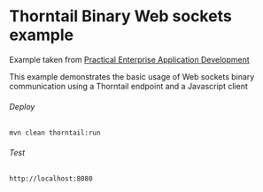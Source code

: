 Thorntail Binary Web sockets example
=====================================

Example taken from [Practical Enterprise Application Development](http://www.itbuzzpress.com/ebooks/java-ee-7-development-on-wildfly.html)

This example demonstrates the basic usage of Web sockets binary communication using a Thorntail endpoint and a Javascript client

###### Deploy
```shell
mvn clean thorntail:run
```
###### Test
```shell
http://localhost:8080 
```
 
 
